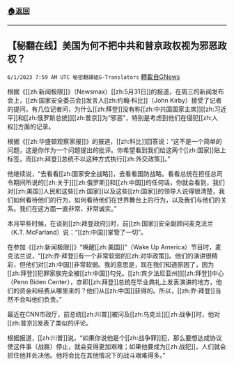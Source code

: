###  [:house:返回](README.md)
---


## 【秘翻在线】美国为何不把中共和普京政权视为邪恶政权？
`6/1/2023 7:59 AM UTC 秘密翻譯組G-Translators` [轉載自GNews](https://gnews.org/articles/1348375)

根据《[[zh:新闻极限]]》（Newsmax）[[zh:5月31日]]的报道，在周三的新闻发布会上，[[zh:国家安全委员会]]发言人[[zh:约翰·科比]]（John Kirby）接受了记者的提问，有几位记者问，为什么[[zh:拜登]]没有称[[zh:中共国国家主席]][[zh:习近平]]和[[zh:俄罗斯总统]][[zh:普京]]为“邪恶”，特别是考虑到他们在侵犯[[zh:人权]]方面的记录。

根据《[[zh:华盛顿观察家报]]》的报道，[[zh:科比]]回答说：“这不是一个简单的问题，这是你作为一个问题提出的批评。你希望看到我们给这两个[[zh:国家]]贴上标签，而[[zh:拜登]]总统不以这种方式执行[[zh:外交政策]]。”

他继续说，“去看看[[zh:国家安全战略]]，去看看国防战略。看看总统在担任总司令期间所说的[[zh:关于]][[zh:俄罗斯]]和[[zh:中国]]的任何话，你就会看到，我们对[[zh:美国]]人民和这些[[zh:国家]]以及这些[[zh:国家]]的领导人说得很清楚，我们如何看待他们的行为，如何看待他们在世界舞台上的行为，以及我们与他们的关系。我们在这方面一直非常、非常诚实。”

本月早些时候，在谈到[[zh:拜登政府]]时，前[[zh:国家]]安全副顾问麦克法兰（K.T. McFarland）说：“[[zh:中国]]掌管了一切”。

在参加《[[zh:新闻极限]]》“唤醒[[zh:美国]]”（Wake Up America）节目时，麦克法兰说，“[[zh:乔·拜登]]有一个非常软弱的[[zh:对华政策]]。他们的演讲很精彩，但他们对[[zh:中国]]非常软弱。我的意思是，现在我们知道原因了，因为[[zh:拜登]]犯罪家族完全被[[zh:中国]]勾兑。[[zh:宾夕法尼亚州]][[zh:拜登]]中心（Penn Biden Center），亦即[[zh:拜登]]总统在毕业典礼上发表演讲的地方，他们的资金和经费从哪里来的？他们从[[zh:中国]]获得的。所以，[[zh:乔·拜登]]当然不会叫他们负责。”

最近在CNN市政厅，前总统[[zh:川普]]被问及[[zh:乌克兰]][[zh:战争]]时，他对[[zh:普京]]发表了类似的评论。

根据报道，[[zh:川普]]说，“如果你说他是个[[zh:战争罪]]犯，那么要想达成协议使这件事（战胜）停止，就会变得更加艰难；如果他要成为[[zh:战犯]]，人们就会抓住他并处决他。他将会比在其他情况下的战斗艰难得多。”
